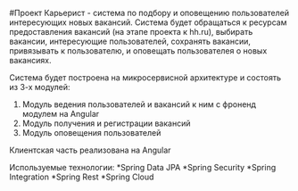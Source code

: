 #Проект Карьерист - система по подбору и оповещению пользователей интересующих новых вакансий.
Система будет обращаться к ресурсам предоставления вакансий (на этапе проекта к hh.ru), выбирать вакансии, интересующие пользователей, сохранять вакансии, привязывать к пользователю, и оповещать пользователея о новых вакансиях.

Система будет построена на микросервисной архитектуре и состоять из 3-х модулей:
1. Модуль ведения пользователей и вакансий к ним с фроненд модулем на Angular
2. Модуль получения и регистрации вакансий
3. Модуль оповещения пользователей

Клиентская часть реализована на Angular

Используемые технологии:
*Spring Data JPA 
*Spring Security
*Spring Integration
*Spring Rest
*Spring Cloud